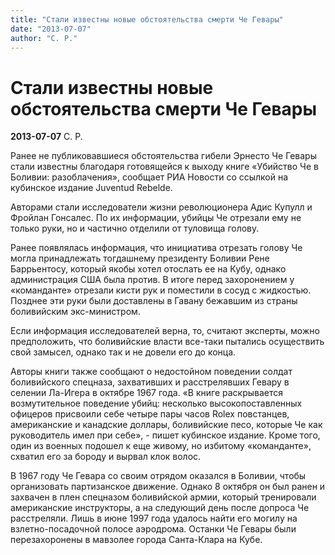 ```yaml
---
title: "Стали известны новые обстоятельства смерти Че Гевары"
date: "2013-07-07"
author: "С. Р."
---
```


# Стали известны новые обстоятельства смерти Че Гевары

**2013-07-07** С. Р.

Ранее не публиковавшиеся обстоятельства гибели Эрнесто Че Гевары стали известны благодаря готовящейся к выходу книге «Убийство Че в Боливии: разоблачения», сообщает РИА Новости со ссылкой на кубинское издание Juventud Rebelde.

Авторами стали исследователи жизни революционера Адис Купулл и Фройлан Гонсалес. По их информации, убийцы Че отрезали ему не только руки, но и частично отделили от туловища голову.

Ранее появлялась информация, что инициатива отрезать голову Че могла принадлежать тогдашнему президенту Боливии Рене Баррьентосу, который якобы хотел отослать ее на Кубу, однако администрация США была против. В итоге перед захоронением у «команданте» отрезали кисти рук и поместили в сосуд с жидкостью. Позднее эти руки были доставлены в Гавану бежавшим из страны боливийским экс-министром.

Если информация исследователей верна, то, считают эксперты, можно предположить, что боливийские власти все-таки пытались осуществить свой замысел, однако так и не довели его до конца.

Авторы книги также сообщают о недостойном поведении солдат боливийского спецназа, захвативших и расстрелявших Гевару в селении Ла-Игера в октябре 1967 года. «В книге раскрывается возмутительное поведение убийц: несколько высокопоставленных офицеров присвоили себе четыре пары часов Rolex повстанцев, американские и канадские доллары, боливийские песо, которые Че как руководитель имел при себе», - пишет кубинское издание. Кроме того, один из военных подошел к еще живому, но избитому «команданте», схватил его за бороду и вырвал клок волос.

В 1967 году Че Гевара со своим отрядом оказался в Боливии, чтобы организовать партизанское движение. Однако 8 октября он был ранен и захвачен в плен спецназом боливийской армии, который тренировали американские инструкторы, а на следующий день после допроса Че расстреляли. Лишь в июне 1997 года удалось найти его могилу на взлетно-посадочной полосе аэродрома. Останки Че Гевары были перезахоронены в мавзолее города Санта-Клара на Кубе.